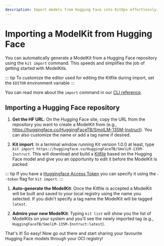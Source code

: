 ```yaml
---
description: Import models from Hugging Face into KitOps effortlessly. Follow our guide to integrate your existing AI models seamlessly.
---
```

# Importing a ModelKit from Hugging Face

You can automatically generate a ModelKit from a Hugging Face repository using the `kit import` command. This speeds and simplifies the job of getting started with ModelKits.

::: tip
To customize the editor used for editing the Kitfile during import, set the `EDITOR` environment variable
:::

You can read more about the `import` command in our [CLI reference](../cli/cli-reference/#kit-import).

## Importing a Hugging Face repository

1. **Get the HF URL**: On the Hugging Face site, copy the URL from the repository you want to create a ModelKit from (e.g., https://huggingface.co/HuggingFaceTB/SmolLM-135M-Instruct). You can also customize the name or add a tag name if desired.

1. **Kit import**: In a terminal window running Kit version 1.0.0 at least, type `kit import https://huggingface.co/HuggingFaceTB/SmolLM-135M-Instruct`. This will download and build a [Kitfile](../kitfile/kf-overview/) based on the Hugging Face model and give you an opportunity to edit it before the ModelKit is packed.

::: tip
If you have a [Huggingface Access Token](https://huggingface.co/docs/hub/security-tokens) you can specify it using the `--token` flag for `kit import`.
:::

1. **Auto-generate the ModelKit**: Once the Kitfile is accepted a ModelKit will be built and saved to your local registry using the name you selected. If you didn't specify a tag name the ModelKit will be tagged `latest`.

1. **Admire your new ModelKit**: Typing `kit list` will show you the list of ModelKits on your system and you'll see the newly imported tag (e.g., `HuggingFaceTB/SmolLM-135M-Instruct:latest`).

That's it! So easy! Now go out there and start sharing your favourite Hugging Face models through your OCI registry!
